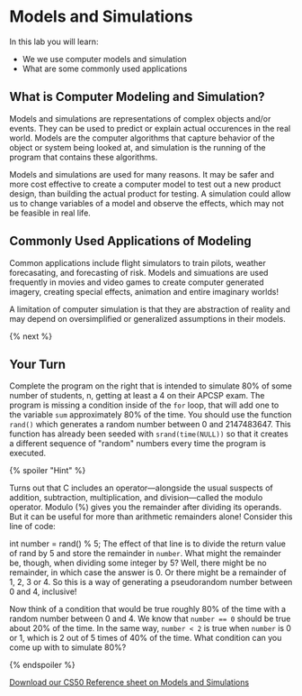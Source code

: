 # Models and Simulations

In this lab you will learn:

- We we use computer models and simulation
- What are some commonly used applications

## What is Computer Modeling and Simulation?

Models and simulations are representations of complex objects and/or events. They can be used to predict or explain actual occurences in the real world. Models are the computer algorithms that capture behavior of the object or system being looked at, and simulation is the running of the program that contains these algorithms.

Models and simulations are used for many reasons. It may be safer and more cost effective to create a computer model to test out a new product design, than building the actual product for testing. A simulation could allow us to change variables of a model and observe the effects, which may not be feasible in real life. 

## Commonly Used Applications of Modeling

Common applications include flight simulators to train pilots, weather forecasating, and forecasting of risk. Models and simuations are used frequently in movies and video games to create computer generated imagery, creating special effects, animation and entire imaginary worlds!

A limitation of computer simulation is that they are abstraction of reality and may depend on oversimplified or generalized assumptions in their models.

{% next %}

## Your Turn

Complete the program on the right that is intended to simulate 80% of some number of students, n, getting at least a 4 on their APCSP exam. The program is missing a condition inside of the `for` loop, that will add one to the variable `sum` approximately 80% of the time. You should use the function `rand()` which generates a random number between 0 and 2147483647. This function has already been seeded with `srand(time(NULL))` so that it creates a different sequence of "random" numbers every time the program is executed.

{% spoiler "Hint" %}

Turns out that C includes an operator—alongside the usual suspects of addition, subtraction, multiplication, and division—called the modulo operator. Modulo (%) gives you the remainder after dividing its operands. But it can be useful for more than arithmetic remainders alone! Consider this line of code:

int number = rand() % 5;
The effect of that line is to divide the return value of rand by 5 and store the remainder in `number`. What might the remainder be, though, when dividing some integer by 5? Well, there might be no remainder, in which case the answer is 0. Or there might be a remainder of 1, 2, 3 or 4. So this is a way of generating a pseudorandom number between 0 and 4, inclusive!

Now think of a condition that would be true roughly 80% of the time with a random number between 0 and 4. We know that `number == 0` should be true about 20% of the time. In the same way, `number < 2` is true when `number` is 0 or 1, which is 2 out of 5 times of 40% of the time. What condition can you come up with to simulate 80%?

{% endspoiler %}

[Download our CS50 Reference sheet on Models and Simulations](https://ap.cs50.school/assets/pdfs/unit3/models_and_simulations.pdf)
